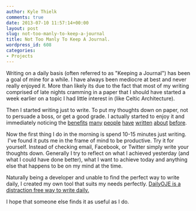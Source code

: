 ```yaml
---
author: Kyle Thielk
comments: true
date: 2013-07-10 11:57:14+00:00
layout: post
slug: not-too-manly-to-keep-a-journal
title: Not Too Manly To Keep A Journal.
wordpress_id: 608
categories:
- Projects
---
```


Writing on a daily basis (often referred to as "Keeping a Journal") has been a goal of mine for a while. I have always been mediocre at best and never really enjoyed it. More than likely its due to the fact that most of my writing comprised of late nights cramming in a paper that I should have started a week earlier on a topic I had little interest in (like Celtic Architecture).

Then I started writing just to write. To put my thoughts down on paper, not to persuade a boss, or get a good grade. I actually started to enjoy it and immediately noticing the [benefits](http://www.ducttapemarketing.com/blog/2013/05/20/benefits-of-writing/) [many](http://zenhabits.net/write-daily/) [people](http://lyndaryoung.blogspot.com/2012/09/6-benefits-of-writing-every-day.html) [have](http://www.myrkothum.com/the-benefits-of-writing-a-personal-journal/) [written](http://www.wordstrumpet.com/2010/01/the-benefits-of-writing-daily.html) [about](http://michaelhyatt.com/daily-journal.html) [before](http://www.utexas.edu/features/archive/2005/writing.html).

Now the first thing I do in the morning is spend 10-15 minutes just writing.  I've found it puts me in the frame of mind to be productive. Try it for yourself. Instead of checking email, Facebook, or Twitter simply write your thoughts down. Generally I try to reflect on what I achieved yesterday (and what I could have done better), what I want to achieve today and anything else that happens to be on my mind at the time.

Naturally being a developer and unable to find the perfect way to write daily, I created my own tool that suits my needs perfectly. [DailyOJE is a distraction free way to write daily.](http://www.dailyoje.com)

I hope that someone else finds it as useful as I do.
